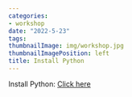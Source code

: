 ```yaml
---
categories:
- workshop
date: "2022-5-23"
tags:
thumbnailImage: img/workshop.jpg
thumbnailImagePosition: left
title: Install Python
---
```





Install Python: [Click here](/slides/3_install/install)

